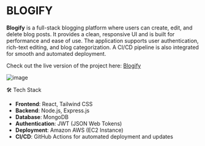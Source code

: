 # BLOGIFY

**Blogify** is a full-stack blogging platform where users can create, edit, and delete blog posts. It provides a clean, responsive UI and is built for performance and ease of use. The application supports user authentication, rich-text editing, and blog categorization. A CI/CD pipeline is also integrated for smooth and automated deployment.


Check out the live version of the project here: <a href="http://15.206.185.169:5173/" target="_blank">Blogify</a>

![image](http://15.206.185.169:3001/images/1747504840277-%7BEE29BEF0-B749-4F7C-9D87-6E2FDFAFD1E2%7D.png)


🛠️ Tech Stack

- **Frontend**: React, Tailwind CSS  
- **Backend**: Node.js, Express.js  
- **Database**: MongoDB  
- **Authentication**: JWT (JSON Web Tokens)  
- **Deployment**: Amazon AWS (EC2 Instance)  
- **CI/CD**: GitHub Actions for automated deployment and updates
